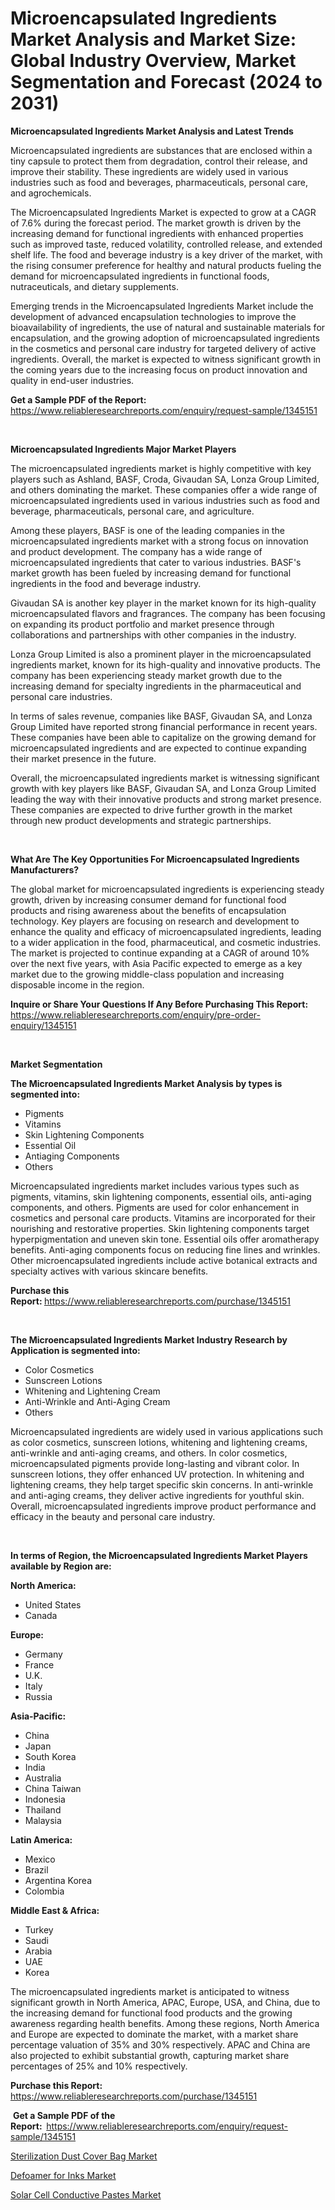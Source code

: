 <p><h1>Microencapsulated Ingredients Market Analysis and Market Size: Global Industry Overview, Market Segmentation and Forecast (2024 to 2031)</h1></p><p><strong>Microencapsulated Ingredients Market Analysis and Latest Trends</strong></p>
<p><p>Microencapsulated ingredients are substances that are enclosed within a tiny capsule to protect them from degradation, control their release, and improve their stability. These ingredients are widely used in various industries such as food and beverages, pharmaceuticals, personal care, and agrochemicals.</p><p>The Microencapsulated Ingredients Market is expected to grow at a CAGR of 7.6% during the forecast period. The market growth is driven by the increasing demand for functional ingredients with enhanced properties such as improved taste, reduced volatility, controlled release, and extended shelf life. The food and beverage industry is a key driver of the market, with the rising consumer preference for healthy and natural products fueling the demand for microencapsulated ingredients in functional foods, nutraceuticals, and dietary supplements.</p><p>Emerging trends in the Microencapsulated Ingredients Market include the development of advanced encapsulation technologies to improve the bioavailability of ingredients, the use of natural and sustainable materials for encapsulation, and the growing adoption of microencapsulated ingredients in the cosmetics and personal care industry for targeted delivery of active ingredients. Overall, the market is expected to witness significant growth in the coming years due to the increasing focus on product innovation and quality in end-user industries.</p></p>
<p><strong>Get a Sample PDF of the Report:&nbsp;</strong> <a href="https://www.reliableresearchreports.com/enquiry/request-sample/1345151">https://www.reliableresearchreports.com/enquiry/request-sample/1345151</a></p>
<p>&nbsp;</p>
<p><strong>Microencapsulated Ingredients Major Market Players</strong></p>
<p><p>The microencapsulated ingredients market is highly competitive with key players such as Ashland, BASF, Croda, Givaudan SA, Lonza Group Limited, and others dominating the market. These companies offer a wide range of microencapsulated ingredients used in various industries such as food and beverage, pharmaceuticals, personal care, and agriculture.</p><p>Among these players, BASF is one of the leading companies in the microencapsulated ingredients market with a strong focus on innovation and product development. The company has a wide range of microencapsulated ingredients that cater to various industries. BASF's market growth has been fueled by increasing demand for functional ingredients in the food and beverage industry.</p><p>Givaudan SA is another key player in the market known for its high-quality microencapsulated flavors and fragrances. The company has been focusing on expanding its product portfolio and market presence through collaborations and partnerships with other companies in the industry.</p><p>Lonza Group Limited is also a prominent player in the microencapsulated ingredients market, known for its high-quality and innovative products. The company has been experiencing steady market growth due to the increasing demand for specialty ingredients in the pharmaceutical and personal care industries.</p><p>In terms of sales revenue, companies like BASF, Givaudan SA, and Lonza Group Limited have reported strong financial performance in recent years. These companies have been able to capitalize on the growing demand for microencapsulated ingredients and are expected to continue expanding their market presence in the future.</p><p>Overall, the microencapsulated ingredients market is witnessing significant growth with key players like BASF, Givaudan SA, and Lonza Group Limited leading the way with their innovative products and strong market presence. These companies are expected to drive further growth in the market through new product developments and strategic partnerships.</p></p>
<p>&nbsp;</p>
<p><strong>What Are The Key Opportunities For Microencapsulated Ingredients Manufacturers?</strong></p>
<p><p>The global market for microencapsulated ingredients is experiencing steady growth, driven by increasing consumer demand for functional food products and rising awareness about the benefits of encapsulation technology. Key players are focusing on research and development to enhance the quality and efficacy of microencapsulated ingredients, leading to a wider application in the food, pharmaceutical, and cosmetic industries. The market is projected to continue expanding at a CAGR of around 10% over the next five years, with Asia Pacific expected to emerge as a key market due to the growing middle-class population and increasing disposable income in the region.</p></p>
<p><strong>Inquire or Share Your Questions If Any Before Purchasing This Report:</strong> <a href="https://www.reliableresearchreports.com/enquiry/pre-order-enquiry/1345151">https://www.reliableresearchreports.com/enquiry/pre-order-enquiry/1345151</a></p>
<p>&nbsp;</p>
<p><strong>Market Segmentation</strong></p>
<p><strong>The Microencapsulated Ingredients Market Analysis by types is segmented into:</strong></p>
<p><ul><li>Pigments</li><li>Vitamins</li><li>Skin Lightening Components</li><li>Essential Oil</li><li>Antiaging Components</li><li>Others</li></ul></p>
<p><p>Microencapsulated ingredients market includes various types such as pigments, vitamins, skin lightening components, essential oils, anti-aging components, and others. Pigments are used for color enhancement in cosmetics and personal care products. Vitamins are incorporated for their nourishing and restorative properties. Skin lightening components target hyperpigmentation and uneven skin tone. Essential oils offer aromatherapy benefits. Anti-aging components focus on reducing fine lines and wrinkles. Other microencapsulated ingredients include active botanical extracts and specialty actives with various skincare benefits.</p></p>
<p><strong>Purchase this Report:&nbsp;</strong><a href="https://www.reliableresearchreports.com/purchase/1345151">https://www.reliableresearchreports.com/purchase/1345151</a></p>
<p>&nbsp;</p>
<p><strong>The Microencapsulated Ingredients Market Industry Research by Application is segmented into:</strong></p>
<p><ul><li>Color Cosmetics</li><li>Sunscreen Lotions</li><li>Whitening and Lightening Cream</li><li>Anti-Wrinkle and Anti-Aging Cream</li><li>Others</li></ul></p>
<p><p>Microencapsulated ingredients are widely used in various applications such as color cosmetics, sunscreen lotions, whitening and lightening creams, anti-wrinkle and anti-aging creams, and others. In color cosmetics, microencapsulated pigments provide long-lasting and vibrant color. In sunscreen lotions, they offer enhanced UV protection. In whitening and lightening creams, they help target specific skin concerns. In anti-wrinkle and anti-aging creams, they deliver active ingredients for youthful skin. Overall, microencapsulated ingredients improve product performance and efficacy in the beauty and personal care industry.</p></p>
<p>&nbsp;</p>
<p><strong>In terms of Region, the Microencapsulated Ingredients Market Players available by Region are:</strong></p>
<p>
    <p> <strong> North America: </strong>
        <ul>
            <li>United States</li>
            <li>Canada</li>
        </ul>
        </p> 
    <p> <strong> Europe: </strong>
        <ul>
            <li>Germany</li>
            <li>France</li>
            <li>U.K.</li>
            <li>Italy</li>
            <li>Russia</li>
        </ul>
        </p> 
    <p> <strong> Asia-Pacific: </strong>
        <ul>
            <li>China</li>
            <li>Japan</li>
            <li>South Korea</li>
            <li>India</li>
            <li>Australia</li>
            <li>China Taiwan</li>
            <li>Indonesia</li>
            <li>Thailand</li>
            <li>Malaysia</li>
        </ul>
        </p> 
    <p> <strong> Latin America: </strong>
        <ul>
            <li>Mexico</li>
            <li>Brazil</li>
            <li>Argentina Korea</li>
            <li>Colombia</li>
        </ul>
        </p> 
    <p> <strong> Middle East & Africa: </strong>
        <ul>
            <li>Turkey</li>
            <li>Saudi</li>
            <li>Arabia</li>
            <li>UAE</li>
            <li>Korea</li>
        </ul>
    </p>
    </p>
<p><p>The microencapsulated ingredients market is anticipated to witness significant growth in North America, APAC, Europe, USA, and China, due to the increasing demand for functional food products and the growing awareness regarding health benefits. Among these regions, North America and Europe are expected to dominate the market, with a market share percentage valuation of 35% and 30% respectively. APAC and China are also projected to exhibit substantial growth, capturing market share percentages of 25% and 10% respectively.</p></p>
<p><strong>Purchase this Report: </strong><a href="https://www.reliableresearchreports.com/purchase/1345151">https://www.reliableresearchreports.com/purchase/1345151</a></p>
<p>&nbsp;<strong>Get a Sample PDF of the Report:&nbsp;&nbsp;</strong><a href="https://www.reliableresearchreports.com/enquiry/request-sample/1345151">https://www.reliableresearchreports.com/enquiry/request-sample/1345151</a></p>
<p><strong></strong></p>
<p><p><a href="https://view.publitas.com/reportprime-1/sterilization-dust-cover-bag-market-size-growing-and-forecasted-for-period-from-2023-2030-and-provides-complete-market-analysis-of-this-market/">Sterilization Dust Cover Bag Market</a></p><p><a href="https://view.publitas.com/reportprime-1/defoamer-for-inks-market-research-report-provides-critical-insights-that-can-help-shape-business-development-and-investment-strategies/">Defoamer for Inks Market</a></p><p><a href="https://view.publitas.com/reportprime-1/solar-cell-conductive-pastes-market-size-evaluating-its-market-trends-growth-and-projections-2023-2030/">Solar Cell Conductive Pastes Market</a></p></p>